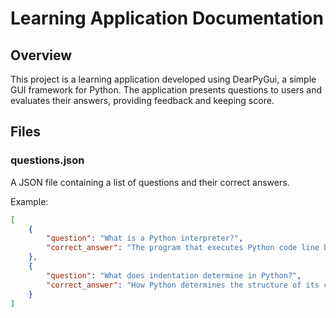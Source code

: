 # Learning Application Documentation

## Overview
This project is a learning application developed using DearPyGui, a simple GUI framework for Python. The application presents questions to users and evaluates their answers, providing feedback and keeping score.

## Files

### questions.json
A JSON file containing a list of questions and their correct answers.

Example:
```json
[
    {
        "question": "What is a Python interpreter?",
        "correct_answer": "The program that executes Python code line by line."
    },
    {
        "question": "What does indentation determine in Python?",
        "correct_answer": "How Python determines the structure of its code, using spaces or tabs to delineate code blocks."
    }
]
